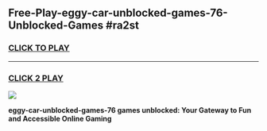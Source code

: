 
## Free-Play-eggy-car-unblocked-games-76-Unblocked-Games #ra2st
<h3>
<a href="https://news.freeplayer.one?title=eggy-car-unblocked-games-76&ref=8M">CLICK TO PLAY</a></h3>
<hr>

<h3>
<a href="https://news.freeplayer.one?title=eggy-car-unblocked-games-76&ref=8M">CLICK 2 PLAY</a>
  
</h3>

<a href="https://news.freeplayer.one?title=eggy-car-unblocked-games-76&ref=8M"><img src="https://clearcache.store/games.png"></a>


**eggy-car-unblocked-games-76 games unblocked: Your Gateway to Fun and Accessible Online Gaming**
